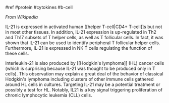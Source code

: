 #ref #protein #cytokines #b-cell 

_From Wikipedia_

IL-21 is expressed in activated human [[helper T-cell|CD4+ T-cell]]s but not in most other tissues. In addition, IL-21 expression is up-regulated in Th2 and Th17 subsets of T helper cells, as well as T follicular cells. In fact, it was shown that IL-21 can be used to identify peripheral T follicular helper cells. Furthermore, IL-21 is expressed in NK T cells regulating the function of these cells.

Interleukin-21 is also produced by [[Hodgkin's lymphoma]] (HL) cancer cells (which is surprising because IL-21 was thought to be produced only in T cells). This observation may explain a great deal of the behavior of classical Hodgkin's lymphoma including clusters of other immune cells gathered around HL cells in cultures. Targeting IL-21 may be a potential treatment or possibly a test for HL. Notably, IL21 is a key signal triggering proliferation of chronic lymphocytic leukemia (CLL) cells. 

